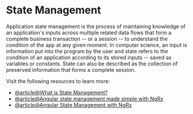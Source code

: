 # State Management

Application state management is the process of maintaining knowledge of an application's inputs across multiple related data flows that form a complete business transaction -- or a session -- to understand the condition of the app at any given moment. In computer science, an input is information put into the program by the user and state refers to the condition of an application according to its stored inputs -- saved as variables or constants. State can also be described as the collection of preserved information that forms a complete session.

Visit the following resources to learn more:

- [@article@What is State Management?](https://www.techtarget.com/searchapparchitecture/definition/state-management)
- [@article@Angular state management made simple with NgRx](https://blog.logrocket.com/angular-state-management-made-simple-with-ngrx/)
- [@article@Angular State Management with NgRx](https://www.syncfusion.com/blogs/post/angular-state-management-with-ngrx.aspx)

